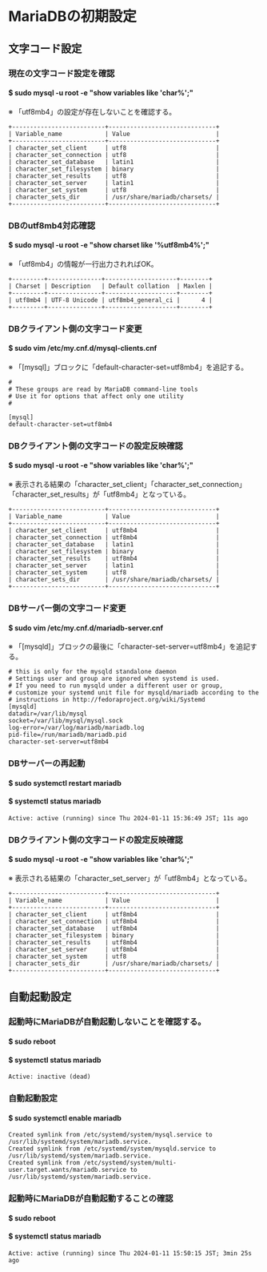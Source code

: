# MariaDBの初期設定

## 文字コード設定

### 現在の文字コード設定を確認
#### $ sudo mysql -u root -e "show variables like 'char%';"
※ 「utf8mb4」の設定が存在しないことを確認する。

    +--------------------------+------------------------------+
    | Variable_name            | Value                        |
    +--------------------------+------------------------------+
    | character_set_client     | utf8                         |
    | character_set_connection | utf8                         |
    | character_set_database   | latin1                       |
    | character_set_filesystem | binary                       |
    | character_set_results    | utf8                         |
    | character_set_server     | latin1                       |
    | character_set_system     | utf8                         |
    | character_sets_dir       | /usr/share/mariadb/charsets/ |
    +--------------------------+------------------------------+

### DBのutf8mb4対応確認
#### $ sudo mysql -u root -e "show charset like '%utf8mb4%';"
※ 「utf8mb4」の情報が一行出力されればOK。

    +---------+---------------+--------------------+--------+
    | Charset | Description   | Default collation  | Maxlen |
    +---------+---------------+--------------------+--------+
    | utf8mb4 | UTF-8 Unicode | utf8mb4_general_ci |      4 |
    +---------+---------------+--------------------+--------+

### DBクライアント側の文字コード変更
#### $ sudo vim /etc/my.cnf.d/mysql-clients.cnf
※ 「[mysql]」ブロックに「default-character-set=utf8mb4」を追記する。

    #
    # These groups are read by MariaDB command-line tools
    # Use it for options that affect only one utility
    #

    [mysql]
    default-character-set=utf8mb4

### DBクライアント側の文字コードの設定反映確認
#### $ sudo mysql -u root -e "show variables like 'char%';"
※ 表示される結果の「character_set_client」「character_set_connection」「character_set_results」が「utf8mb4」となっている。

    +--------------------------+------------------------------+
    | Variable_name            | Value                        |
    +--------------------------+------------------------------+
    | character_set_client     | utf8mb4                      |
    | character_set_connection | utf8mb4                      |
    | character_set_database   | latin1                       |
    | character_set_filesystem | binary                       |
    | character_set_results    | utf8mb4                      |
    | character_set_server     | latin1                       |
    | character_set_system     | utf8                         |
    | character_sets_dir       | /usr/share/mariadb/charsets/ |
    +--------------------------+------------------------------+

### DBサーバー側の文字コード変更
#### $ sudo vim /etc/my.cnf.d/mariadb-server.cnf
※ 「[mysqld]」ブロックの最後に「character-set-server=utf8mb4」を追記する。

    # this is only for the mysqld standalone daemon
    # Settings user and group are ignored when systemd is used.
    # If you need to run mysqld under a different user or group,
    # customize your systemd unit file for mysqld/mariadb according to the
    # instructions in http://fedoraproject.org/wiki/Systemd
    [mysqld]
    datadir=/var/lib/mysql
    socket=/var/lib/mysql/mysql.sock
    log-error=/var/log/mariadb/mariadb.log
    pid-file=/run/mariadb/mariadb.pid
    character-set-server=utf8mb4

### DBサーバーの再起動
#### $ sudo systemctl restart mariadb
#### $ systemctl status mariadb

    Active: active (running) since Thu 2024-01-11 15:36:49 JST; 11s ago

### DBクライアント側の文字コードの設定反映確認
#### $ sudo mysql -u root -e "show variables like 'char%';"
※ 表示される結果の「character_set_server」が「utf8mb4」となっている。

    +--------------------------+------------------------------+
    | Variable_name            | Value                        |
    +--------------------------+------------------------------+
    | character_set_client     | utf8mb4                      |
    | character_set_connection | utf8mb4                      |
    | character_set_database   | utf8mb4                      |
    | character_set_filesystem | binary                       |
    | character_set_results    | utf8mb4                      |
    | character_set_server     | utf8mb4                      |
    | character_set_system     | utf8                         |
    | character_sets_dir       | /usr/share/mariadb/charsets/ |
    +--------------------------+------------------------------+

## 自動起動設定

### 起動時にMariaDBが自動起動しないことを確認する。
#### $ sudo reboot
#### $ systemctl status mariadb

    Active: inactive (dead)

### 自動起動設定
#### $ sudo systemctl enable mariadb

    Created symlink from /etc/systemd/system/mysql.service to /usr/lib/systemd/system/mariadb.service.
    Created symlink from /etc/systemd/system/mysqld.service to /usr/lib/systemd/system/mariadb.service.
    Created symlink from /etc/systemd/system/multi-user.target.wants/mariadb.service to /usr/lib/systemd/system/mariadb.service.

### 起動時にMariaDBが自動起動することの確認
#### $ sudo reboot
#### $ systemctl status mariadb

    Active: active (running) since Thu 2024-01-11 15:50:15 JST; 3min 25s ago